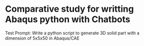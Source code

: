 # Comparative study for writting Abaqus python with Chatbots

Test Prompt: Write a python script to generate 3D solid part with a dimension of 5x5x50 in Abaqus/CAE
